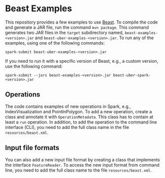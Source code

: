 Beast Examples
==============

This repository provides a few examples to use [Beast](https://www.bitbucket.org/eldawy/beast).
To compile the code and generate a JAR file, run the command `mvn package`.
This command generates two JAR files in the `target` subdirectory named,
`beast-examples-<version>.jar` and `beast-uber-examples-<version>.jar`.
To run any of the examples, using one of the following commands:

    spark-submit beast-uber-examples-<version>.jar

If you need to run it with a specific version of Beast, e.g., a custom version, use the
following command: 

    spark-submit --jars beast-examples-<version>.jar beast-uber-spark-<version>.jar
    
Operations
----------
The code contains examples of new operations in Spark, e.g., IndexVisualization and PointInPolygon. To add a new operation, create a class
and annotate it with `OperationMetadata`. This class has to contain at least a `run` operation.
In addition, to add the operation to the command line interface (CLI), you need to add
the full class name in the file `resources/beast.xml`.

Input file formats
------------------
You can also add a new input file format by creating a class that implements the interface
`FeatureReader`. To access the new input format from command line, you need to add the full class name
to the file `resources/beast.xml`.